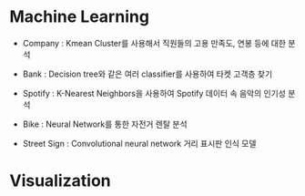 # Machine Learning 

- Company : 
Kmean Cluster를 사용해서 직원들의 고용 만족도, 연봉 등에 대한 분석 

- Bank :
Decision tree와 같은 여러 classifier를 사용하여 타켓 고객층 찾기

- Spotify : 
K-Nearest Neighbors을 사용하여 Spotify 데이터 속 음악의 인기성 분석

- Bike : 
Neural Network를 통한 자전거 렌탈 분석

- Street Sign : 
Convolutional neural network 거리 표시판 인식 모델


# Visualization 

 
